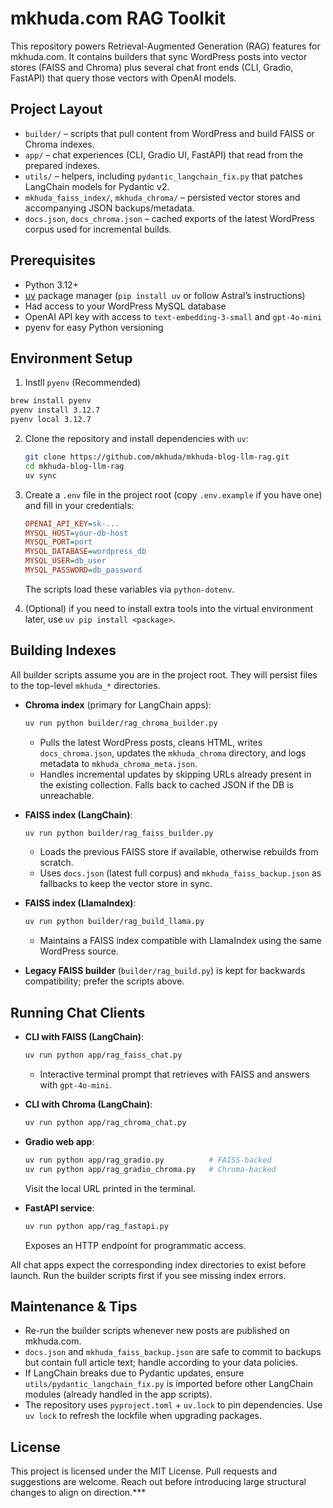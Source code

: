 # mkhuda.com RAG Toolkit

This repository powers Retrieval-Augmented Generation (RAG) features for mkhuda.com. It contains builders that sync WordPress posts into vector stores (FAISS and Chroma) plus several chat front ends (CLI, Gradio, FastAPI) that query those vectors with OpenAI models.

## Project Layout

- `builder/` – scripts that pull content from WordPress and build FAISS or Chroma indexes.
- `app/` – chat experiences (CLI, Gradio UI, FastAPI) that read from the prepared indexes.
- `utils/` – helpers, including `pydantic_langchain_fix.py` that patches LangChain models for Pydantic v2.
- `mkhuda_faiss_index/`, `mkhuda_chroma/` – persisted vector stores and accompanying JSON backups/metadata.
- `docs.json`, `docs_chroma.json` – cached exports of the latest WordPress corpus used for incremental builds.

## Prerequisites

- Python 3.12+
- [uv](https://docs.astral.sh/uv/) package manager (`pip install uv` or follow Astral’s instructions)
- Had access to your WordPress MySQL database
- OpenAI API key with access to `text-embedding-3-small` and `gpt-4o-mini`
- pyenv for easy Python versioning

## Environment Setup

1. Instll `pyenv` (Recommended)

  ```bash
  brew install pyenv
  pyenv install 3.12.7
  pyenv local 3.12.7
  ```

2. Clone the repository and install dependencies with `uv`:

   ```bash
   git clone https://github.com/mkhuda/mkhuda-blog-llm-rag.git
   cd mkhuda-blog-llm-rag
   uv sync
   ```

3. Create a `.env` file in the project root (copy `.env.example` if you have one) and fill in your credentials:

   ```ini
   OPENAI_API_KEY=sk-...
   MYSQL_HOST=your-db-host
   MYSQL_PORT=port
   MYSQL_DATABASE=wordpress_db
   MYSQL_USER=db_user
   MYSQL_PASSWORD=db_password
   ```

   The scripts load these variables via `python-dotenv`.

4. (Optional) if you need to install extra tools into the virtual environment later, use `uv pip install <package>`.

## Building Indexes

All builder scripts assume you are in the project root. They will persist files to the top-level `mkhuda_*` directories.

- **Chroma index** (primary for LangChain apps):

  ```bash
  uv run python builder/rag_chroma_builder.py
  ```

  - Pulls the latest WordPress posts, cleans HTML, writes `docs_chroma.json`, updates the `mkhuda_chroma` directory, and logs metadata to `mkhuda_chroma_meta.json`.
  - Handles incremental updates by skipping URLs already present in the existing collection. Falls back to cached JSON if the DB is unreachable.

- **FAISS index (LangChain)**:

  ```bash
  uv run python builder/rag_faiss_builder.py
  ```

  - Loads the previous FAISS store if available, otherwise rebuilds from scratch.
  - Uses `docs.json` (latest full corpus) and `mkhuda_faiss_backup.json` as fallbacks to keep the vector store in sync.

- **FAISS index (LlamaIndex)**:

  ```bash
  uv run python builder/rag_build_llama.py
  ```

  - Maintains a FAISS index compatible with LlamaIndex using the same WordPress source.

- **Legacy FAISS builder** (`builder/rag_build.py`) is kept for backwards compatibility; prefer the scripts above.

## Running Chat Clients

- **CLI with FAISS (LangChain)**:

  ```bash
  uv run python app/rag_faiss_chat.py
  ```

  - Interactive terminal prompt that retrieves with FAISS and answers with `gpt-4o-mini`.

- **CLI with Chroma (LangChain)**:

  ```bash
  uv run python app/rag_chroma_chat.py
  ```

- **Gradio web app**:

  ```bash
  uv run python app/rag_gradio.py          # FAISS-backed
  uv run python app/rag_gradio_chroma.py   # Chroma-backed
  ```

  Visit the local URL printed in the terminal.

- **FastAPI service**:

  ```bash
  uv run python app/rag_fastapi.py
  ```

  Exposes an HTTP endpoint for programmatic access.

All chat apps expect the corresponding index directories to exist before launch. Run the builder scripts first if you see missing index errors.

## Maintenance & Tips

- Re-run the builder scripts whenever new posts are published on mkhuda.com.
- `docs.json` and `mkhuda_faiss_backup.json` are safe to commit to backups but contain full article text; handle according to your data policies.
- If LangChain breaks due to Pydantic updates, ensure `utils/pydantic_langchain_fix.py` is imported before other LangChain modules (already handled in the app scripts).
- The repository uses `pyproject.toml` + `uv.lock` to pin dependencies. Use `uv lock` to refresh the lockfile when upgrading packages.

## License

This project is licensed under the MIT License. Pull requests and suggestions are welcome. Reach out before introducing large structural changes to align on direction.***
